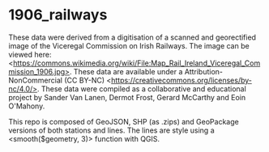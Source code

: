 # 1906_railways
These data were derived from a digitisation of a scanned and georectified image of the Viceregal Commission on Irish Railways. The image can be viewed here: &lt;https://commons.wikimedia.org/wiki/File:Map_Rail_Ireland_Viceregal_Commission_1906.jpg>. These data are available under a Attribution-NonCommercial (CC BY-NC) &lt;https://creativecommons.org/licenses/by-nc/4.0/>. 
These data were compiled as a collaborative and educational project by Sander Van Lanen, Dermot Frost, Gerard McCarthy and Eoin O'Mahony.

This repo is composed of GeoJSON, SHP (as .zips) and GeoPackage versions of both stations and lines. The lines are style using a <smooth($geometry, 3)> function with QGIS.  
